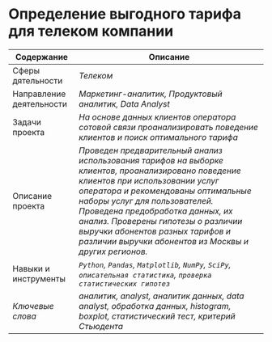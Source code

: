 # Определение выгодного тарифа для телеком компании
Содержание | Описание |
 ------------- | ---------------- |
Сферы дятельности | *Телеком*
Направление деятельности | *Маркетинг-аналитик, Продуктовый аналитик, Data Analyst*
Задачи проекта  | *На основе данных клиентов оператора сотовой связи проанализировать поведение клиентов и поиск оптимального тарифа*
Описание проекта | *Проведен предварительный анализ использования тарифов на выборке клиентов, проанализировано поведение клиентов при использовании услуг оператора и рекомендованы оптимальные наборы услуг для пользователей. Проведена предобработка данных, их анализ. Проверены гипотезы о различии выручки абонентов разных тарифов и различии выручки абонентов из Москвы и других регионов.*
Навыки и инструменты | *`Python`, `Pandas`, `Matplotlib`, `NumPy`, `SciPy`, `описательная статистика`, `проверка статистических гипотез`*
*Ключевые слова* | *аналитик, analyst, аналитик данных, data analyst, обработка данных, histogram, boxplot, статистический тест, критерий Стьюдента*
